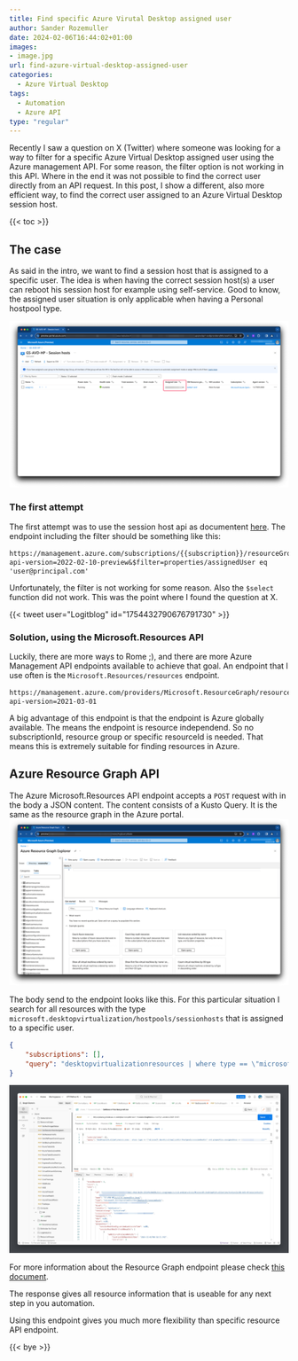 ```yaml
---
title: Find specific Azure Virutal Desktop assigned user
author: Sander Rozemuller
date: 2024-02-06T16:44:02+01:00
images: 
- image.jpg
url: find-azure-virtual-desktop-assigned-user
categories:
  - Azure Virtual Desktop
tags:
  - Automation
  - Azure API
type: "regular"
---
```

Recently I saw a question on X (Twitter) where someone was looking for a way to filter for a specific Azure Virtual Desktop assigned user using the Azure management API. For some reason, the filter option is not working in this API. Where in the end it was not possible to find the correct user directly from an API request.
In this post, I show a different, also more efficient way, to find the correct user assigned to an Azure Virtual Desktop session host.

{{< toc >}}

## The case
As said in the intro, we want to find a session host that is assigned to a specific user. The idea is when having the correct session host(s) a user can reboot his session host for example using self-service.
Good to know, the assigned user situation is only applicable when having a Personal hostpool type.

![assigned-user](assigned-user.png)

### The first attempt
The first attempt was to use the session host api as documentent [here](https://learn.microsoft.com/en-us/rest/api/desktopvirtualization/session-hosts/get?view=rest-desktopvirtualization-2022-02-10-preview&tabs=HTTP).
The endpoint including the filter should be something like this:

```basic
https://management.azure.com/subscriptions/{{subscription}}/resourceGroups/{{resourceGroup}}/providers/Microsoft.DesktopVirtualization/hostpools/{{hostpool}}/sessionHosts?api-version=2022-02-10-preview&$filter=properties/assignedUser eq 'user@principal.com'
```

Unfortunately, the filter is not working for some reason. Also the `$select` function did not work. This was the point where I found the question at X.

{{< tweet user="Logitblog" id="1754432790676791730" >}}

### Solution, using the Microsoft.Resources API
Luckily, there are more ways to Rome ;), and there are more Azure Management API endpoints available to achieve that goal. An endpoint that I use often is the `Microsoft.Resources/resources` endpoint.

```basic
https://management.azure.com/providers/Microsoft.ResourceGraph/resources?api-version=2021-03-01
```
A big advantage of this endpoint is that the endpoint is Azure globally available. The means the endpoint is resource independend. So no subscriptionId, resource group or specific resourceId is needed. That means this is extremely suitable for finding resources in Azure.

## Azure Resource Graph API
The Azure Microsoft.Resources API endpoint accepts a `POST` request with in the body a JSON content. The content consists of a Kusto Query. It is the same as the resource graph in the Azure portal.
![resource-graph](resource-graph.png)

The body send to the endpoint looks like this. For this particular situation I search for all resources with the type `microsoft.desktopvirtualization/hostpools/sessionhosts` that is assigned to a specific user.

```json
{
    "subscriptions": [],
    "query": "desktopvirtualizationresources | where type == \"microsoft.desktopvirtualization/hostpools/sessionhosts\" and properties.assignedUser == \"user@principal.com\""
}
```
![resource-graph-api-request](resource-graph-api-request.jpeg)

For more information about the Resource Graph endpoint please check [this document](https://learn.microsoft.com/en-us/rest/api/azureresourcegraph/resourcegraph/resources/resources?view=rest-azureresourcegraph-resourcegraph-2022-10-01&tabs=HTTP).

The response gives all resource information that is useable for any next step in you automation.

Using this endpoint gives you much more flexibility than specific resource API endpoint.

{{< bye >}}
